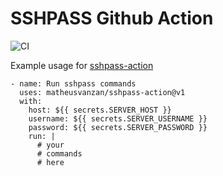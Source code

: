 # SSHPASS Github Action

![CI](https://github.com/matheusvanzan/sshpass-action-example/workflows/CI/badge.svg)

Example usage for [sshpass-action](https://github.com/matheusvanzan/sshpass-action)

```
- name: Run sshpass commands
  uses: matheusvanzan/sshpass-action@v1
  with:
    host: ${{ secrets.SERVER_HOST }}
    username: ${{ secrets.SERVER_USERNAME }}
    password: ${{ secrets.SERVER_PASSWORD }}
    run: |
      # your 
      # commands
      # here
```
